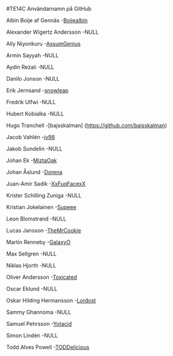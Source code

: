 #TE14C Användarnamn på GitHub

Albin Boije af Gennäs        -[Boijealbin](http://github.com/Boijealbin)

Alexander Wigertz Andersson  -NULL

Ally Niyonkuru               -[AssumGenius](http://github.com/AssumGenius)

Armin Sayyah                 -NULL

Aydin Rezaii                 -NULL

Danilo Jonson                -NULL

Erik Jernsand                -[snowleap](http://github.com/snowleap)

Fredrik Ulfwi                -NULL

Hubert Kobialka              -NULL

Hugo Tranchell               -[bajsskalman] (https://github.com/bajsskalman)

Jacob Vahlén                 -[jv98](http://github.com/jv98)

Jakob Sundelin               -NULL

Johan Ek                     -[MiztaOak](http://github.com/MiztaOak)

Johan Åslund                 -[Dorena](http://github.com/Dorena)

Juan-Amir Sadik              -[XxFuqFacexX](http://github.com/XxFuqFacexX)

Krister Schilling Zuniga     -NULL

Kristian Jokelainen          -[Supeee](http://github.com/Supeee)

Leon Blomstrand              -NULL

Lucas Jansson                -[TheMrCookie](http://github.com/TheMrCookie)

Martin Renneby               -[GalaxyO](http://github.com/GalaxyO)

Max Sellgren                 -NULL

Niklas Hjorth                -NULL

Oliver Andersson             -[Toxicated](http://github.com/Toxicated)

Oscar Eklund                 -NULL

Oskar Hilding Hermansson     -[Lordost](http://github.com/Lordost)

Sammy Ghannoma               -NULL

Samuel Pehrsson              -[Yotacid](http://github.com/Yotacid)

Simon Lindén                 -NULL

Todd Alves Powell            -[TODDelicious](http://github.com/TODDelicious)
